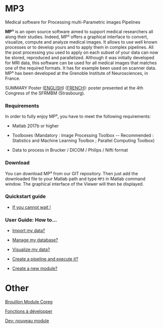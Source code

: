 # MP3
Medical software for Processing multi-Parametric images Pipelines

**MP³** is an open source software aimed to support medical researchers all along their studies. Indeed, MP³ offers a graphical interface to convert, visualize, compute and analyze medical images. It allows to use well known processes or to develop yours and to apply them in complex pipelines. All the post processing you used to apply on each subset of your data can now be stored, reproduced and parallelized. Although it was initially developed  for MRI data, this software can be used for all medical images that matches one of the required formats. It has for example been used on scanner data. MP³ has been developed at the Grenoble Institute of Neurosciences, in France.

SUMMARY Poster ([ENGLISH](https://github.com/nifm-gin/MP3/blob/master/tools/Pictures/Poster_SFRMBM_Brossard_MP3_English.pdf)) ([FRENCH](https://github.com/nifm-gin/MP3/blob/master/tools/Pictures/Poster_SFRMBM_Brossard_MP3.pdf)): poster presented at the 4th Congress of the SFRMBM (Strasbourg).

### Requirements
In order to fully enjoy MP³, you have to meet the following requirements:
* Matlab 2017b or higher
* Toolboxes (Mandatory : Image Processing Toolbox -- Recommended : Statistics and Machine Learning Toolbox ; Parallel Computing Toolbox)

* Data to process in Brucker / DICOM / Philips / Nifti format


### Download
You can download MP³ from our GIT repository. Then just add the downloaded file to your Matlab path and type `MP3` in Matlab command window. The graphical interface of the Viewer will then be displayed.

### Quickstart guide
*  [If you cannot wait !](https://github.com/nifm-gin/MP3/wiki/Quickstart_guide)


### User Guide: How to...

*  [Import my data?](https://github.com/nifm-gin/MP3/wiki/User_guide_import_data)

*  [Manage my database?](https://github.com/nifm-gin/MP3/wiki/User_guide_manage_database)

*  [Visualize my data?](https://github.com/nifm-gin/MP3/wiki/User_guide_visualize_data)

*  [Create a pipeline and execute it?](https://github.com/nifm-gin/MP3/wiki/User_guide_create_execute_pipeline)

*  [Create a new module?](https://github.com/nifm-gin/MP3/wiki/User_guide_create_module)



# Other
[Brouillon Module Coreg](https://github.com/nifm-gin/MP3/wiki/Brouillon_module_coreg)

[Fonctions à développer](https://github.com/nifm-gin/MP3/wiki/futur_features)

[Dev: nouveau module](https://github.com/nifm-gin/MP3/wiki/dev_new_module)
